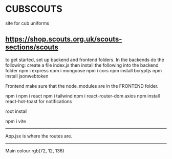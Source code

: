 # CUBSCOUTS

site for cub uniforms

https://shop.scouts.org.uk/scouts-sections/scouts
-----------------------------------------------------
to get started, set up backend and frontend folders. In the backends do the following: 
create a file index.js
then install the following into the backend folder
npm i express
npm i mongoose
npm i cors
npm install bcryptjs
npm install jsonwebtoken

Frontend
make sure that the node_modules are in the FRONTEND folder.


npm i 
npm i react
npm i tailwind
npm i react-router-dom axios
npm install react-hot-toast for notifications

root install

npm i vite

-----------------------------------
App.jsx is where the routes are.

-----------------------------------
Main colour rgb(72, 12, 136)